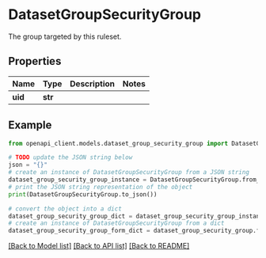 # DatasetGroupSecurityGroup

The group targeted by this ruleset.

## Properties

Name | Type | Description | Notes
------------ | ------------- | ------------- | -------------
**uid** | **str** |  | 

## Example

```python
from openapi_client.models.dataset_group_security_group import DatasetGroupSecurityGroup

# TODO update the JSON string below
json = "{}"
# create an instance of DatasetGroupSecurityGroup from a JSON string
dataset_group_security_group_instance = DatasetGroupSecurityGroup.from_json(json)
# print the JSON string representation of the object
print(DatasetGroupSecurityGroup.to_json())

# convert the object into a dict
dataset_group_security_group_dict = dataset_group_security_group_instance.to_dict()
# create an instance of DatasetGroupSecurityGroup from a dict
dataset_group_security_group_form_dict = dataset_group_security_group.from_dict(dataset_group_security_group_dict)
```
[[Back to Model list]](../README.md#documentation-for-models) [[Back to API list]](../README.md#documentation-for-api-endpoints) [[Back to README]](../README.md)


